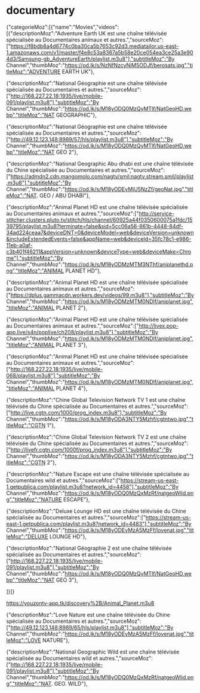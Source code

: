 # documentary
{"categorieMoz":[{"name":"Movies","videos":[{"descriptionMoz":"Adventure Earth UK est une chaîne télévisée spécialisée au Documentaires animaux et autres.","sourceMoz":["https://f8bdb8a4d6774c0ba30ca5b7653c92d3.mediatailor.us-east-1.amazonaws.com/v1/master/f4e8c53a8367a5b58e20ce054ea3ce25a3e904d3/Samsung-gb_AdventureEarth/playlist.m3u8"],"subtitleMoz":"By Channel","thumbMoz":"https://od.lk/s/NzNfNzcyNjM5ODJf/berosats.jpg","titleMoz":"ADVENTURE EARTH UK"},

{"descriptionMoz":"National Géographie est une chaîne télévisée spécialisée au Documentaires et autres.","sourceMoz":["http://168.227.22.18:1935/live/mobile-091/playlist.m3u8"],"subtitleMoz":"By Channel","thumbMoz":"https://od.lk/s/M18yODQ0MzQyMTlf/NatGeoHD.webp","titleMoz":"NAT GEOGRAPHIC"},

{"descriptionMoz":"National Géographie est une chaîne télévisée spécialisée au Documentaires et autres.","sourceMoz":["http://49.12.123.148:8989/57/hls/playlist.m3u8"],"subtitleMoz":"By Channel","thumbMoz":"https://od.lk/s/M18yODQ0MzQyMTlf/NatGeoHD.webp","titleMoz":"NAT GEO 2"},

{"descriptionMoz":"National Geographic Abu dhabi est une chaîne télévisée du Chine spécialisée au Documentaires et autres.","sourceMoz":["https://admdn2.cdn.mangomolo.com/nagtv/smil:nagtv.stream.smil/playlist.m3u8"],"subtitleMoz":"By Channel","thumbMoz":"https://od.lk/s/M18yODEyMjU5NzZf/geoNat.jpg","titleMoz":"NAT. GEO / ABU DHABI"},

{"descriptionMoz":"Animal Planet HD est une chaîne télévisée spécialisée au Documentaires animaux et autres.","sourceMoz":["http://service-stitcher.clusters.pluto.tv/stitch/hls/channel/60925a44f0350600075a1fdc/1539795/playlist.m3u8?terminate=false&sid=5cc06a56-861b-4448-84df-34ad224ceaa7&deviceDNT=0&deviceModel=web&deviceVersion=unknown&includeExtendedEvents=false&appName=web&deviceId=35fc78c1-e986-11eb-a0af-c3b401f46211&appVersion=unknown&deviceType=web&deviceMake=Chrome"],"subtitleMoz":"By Channel","thumbMoz":"https://od.lk/s/M18yODMzMTM3NThf/aniplanethd.png","titleMoz":"ANIMAL PLANET HD"},

{"descriptionMoz":"Animal Planet HD est une chaîne télévisée spécialisée au Documentaires animaux et autres.","sourceMoz":["https://dplus.gammacdn.workers.dev/videos/99.m3u8"],"subtitleMoz":"By Channel","thumbMoz":"https://od.lk/s/M18yODMzMTM0NDlf/aniplanet.jpg","titleMoz":"ANIMAL PLANET 2"},

{"descriptionMoz":"Animal Planet HD est une chaîne télévisée spécialisée au Documentaires animaux et autres.","sourceMoz":["http://livex.pop-app.live/s4n/poplive/ch208/playlist.m3u8"],"subtitleMoz":"By Channel","thumbMoz":"https://od.lk/s/M18yODMzMTM0NDlf/aniplanet.jpg","titleMoz":"ANIMAL PLANET 3"},

{"descriptionMoz":"Animal Planet HD est une chaîne télévisée spécialisée au Documentaires animaux et autres.","sourceMoz":["http://168.227.22.18:1935/live/mobile-068/playlist.m3u8"],"subtitleMoz":"By Channel","thumbMoz":"https://od.lk/s/M18yODMzMTM0NDlf/aniplanet.jpg","titleMoz":"ANIMAL PLANET 4"},

{"descriptionMoz":"Chine Global Television Network TV 1 est une chaîne télévisée du Chine spécialisée au Documentaires et autres.","sourceMoz":["http://live.cgtn.com/1000/prog_index.m3u8"],"subtitleMoz":"By Channel","thumbMoz":"https://od.lk/s/M18yODA3NTY5Mzhf/cgtntwo.jpg","titleMoz":"CGTN 1"},

{"descriptionMoz":"Chine Global Television Network TV 2 est une chaîne télévisée du Chine spécialisée au Documentaires et autres.","sourceMoz":["http://livefr.cgtn.com/1000f/prog_index.m3u8"],"subtitleMoz":"By Channel","thumbMoz":"https://od.lk/s/M18yODA3NTY5Mzhf/cgtntwo.jpg","titleMoz":"CGTN 2"},

{"descriptionMoz":"Nature Escape est une chaîne télévisée spécialisée au Documentaires wild et autres.","sourceMoz":["https://stream-us-east-1.getpublica.com/playlist.m3u8?network_id=4458"],"subtitleMoz":"By Channel","thumbMoz":"https://od.lk/s/M18yODQ0MzQxMzRf/natgeoWlid.png","titleMoz":"NATURE ESCAPE"},

{"descriptionMoz":"Deluxe Lounge HD est une chaîne télévisée du Chine spécialisée au Documentaires et autres.","sourceMoz":["https://stream-us-east-1.getpublica.com/playlist.m3u8?network_id=4483"],"subtitleMoz":"By Channel","thumbMoz":"https://od.lk/s/M18yODEyMzA5MzFf/lovenat.jpg","titleMoz":"DELUXE LOUNGE HD"},

{"descriptionMoz":"National Géographie 2 est une chaîne télévisée spécialisée au Documentaires et autres.","sourceMoz":["http://168.227.22.18:1935/live/mobile-091/playlist.m3u8"],"subtitleMoz":"By Channel","thumbMoz":"https://od.lk/s/M18yODQ0MzQyMTlf/NatGeoHD.webp","titleMoz":"NAT GEO 3"},

]}]}









https://youzontv-app.tk/discovery%2B/Animal_Planet.m3u8

{"descriptionMoz":"Love Nature est une chaîne télévisée du Chine spécialisée au Documentaires et autres.","sourceMoz":["http://49.12.123.148:8989/65/hls/playlist.m3u8"],"subtitleMoz":"By Channel","thumbMoz":"https://od.lk/s/M18yODEyMzA5MzFf/lovenat.jpg","titleMoz":"LOVE NATURE"},

{"descriptionMoz":"National Geographic Wild est une chaîne télévisée spécialisée au Documentaires wild et autres.","sourceMoz":["http://168.227.22.18:1935/live/mobile-091/playlist.m3u8"],"subtitleMoz":"By Channel","thumbMoz":"https://od.lk/s/M18yODQ0MzQxMzRf/natgeoWlid.png","titleMoz":"NAT. GEO. WILD"},
